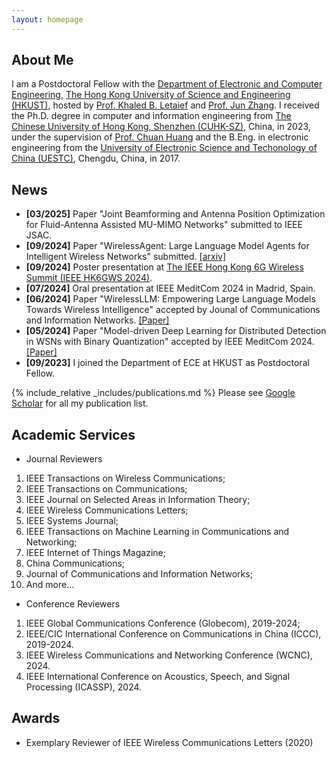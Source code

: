 ```yaml
---
layout: homepage
---
```


## About Me

I am a Postdoctoral Fellow with the [Department of Electronic and Computer Engineering](https://ece.hkust.edu.hk/), [The Hong Kong University of Science and Engineering (HKUST)](https://www.hkust.edu.hk/), hosted by [Prof. Khaled B. Letaief](https://scholar.google.com/citations?user=6WLhtHgAAAAJ) and [Prof. Jun Zhang](https://eejzhang.people.ust.hk/). I received the Ph.D. degree in computer and information engineering from [The Chinese University of Hong Kong, Shenzhen (CUHK-SZ)](https://www.cuhk.edu.cn/), China, in 2023, under the supervision of [Prof. Chuan Huang](https://myweb.cuhk.edu.cn/huangchuan) and the B.Eng. in electronic engineering from the [University of Electronic Science and Techonology of China (UESTC)](https://www.uestc.edu.cn/), Chengdu, China, in 2017.

## News

- **[03/2025]** Paper "Joint Beamforming and Antenna Position Optimization for Fluid-Antenna Assisted MU-MIMO Networks" submitted to IEEE JSAC.
- **[09/2024]** Paper "WirelessAgent: Large Language Model Agents for Intelligent Wireless Networks" submitted. [\[arxiv\]](https://arxiv.org/abs/2409.07964)
- **[09/2024]** Poster presentation at [The IEEE Hong Kong 6G Wireless Summit (IEEE HK6GWS 2024)](https://hk6gws2024.ieee-hk6gws.org/).
- **[07/2024]** Oral presentation at IEEE MeditCom 2024 in Madrid, Spain.
- **[06/2024]** Paper "WirelessLLM: Empowering Large Language Models Towards Wireless Intelligence" accepted by Jounal of Communications and Information Networks. [\[Paper\]](https://ieeexplore.ieee.org/document/10582827)
- **[05/2024]** Paper "Model-driven Deep Learning for Distributed Detection in WSNs with Binary Quantization" accepted by IEEE MeditCom 2024. [\[Paper\]](https://ieeexplore.ieee.org/abstract/document/10621336)
- **[09/2023]** I joined the Department of ECE at HKUST as Postdoctoral Fellow.


{% include_relative _includes/publications.md %}
Please see [Google Scholar](https://scholar.google.com/citations?user=4dFwT-4AAAAJ) for all my publication list.

## Academic Services
- Journal Reviewers
1. IEEE Transactions on Wireless Communications; 
2. IEEE Transactions on Communications; 
3. IEEE Journal on Selected Areas in Information Theory;
4. IEEE Wireless Communications Letters; 
5. IEEE Systems Journal; 
6. IEEE Transactions on Machine Learning in Communications and Networking; 
7. IEEE Internet of Things Magazine;  
8. China Communications; 
9. Journal of Communications and Information Networks;
10. And more...

- Conference Reviewers
1. IEEE Global Communications Conference (Globecom), 2019-2024; 
2. IEEE/CIC International Conference on Communications in China (ICCC), 2019-2024.
3. IEEE Wireless Communications and Networking Conference (WCNC), 2024.
4. IEEE International Conference on Acoustics, Speech, and Signal Processing (ICASSP), 2024.

## Awards
- Exemplary Reviewer of IEEE Wireless Communications Letters (2020)